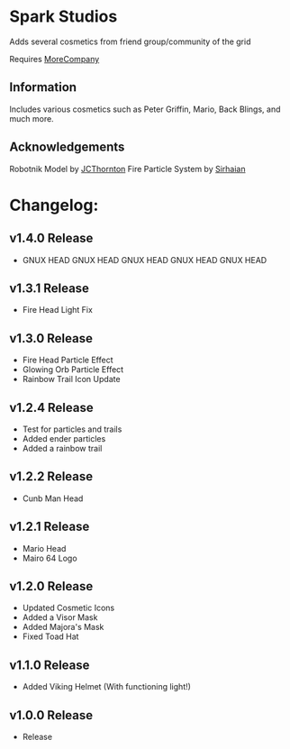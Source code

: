 # Spark Studios

Adds several cosmetics from friend group/community of the grid

Requires [MoreCompany](https://thunderstore.io/c/lethal-company/p/notnotnotswipez/MoreCompany/)

## Information

Includes various cosmetics such as Peter Griffin, Mario, Back Blings, and much more.

## Acknowledgements

Robotnik Model by [JCThornton](https://www.thejcthornton.com/sonic-the-hedgehog-models)
Fire Particle System by [Sirhaian](https://ko-fi.com/sirhaian)

# Changelog:

## v1.4.0 Release
- GNUX HEAD GNUX HEAD GNUX HEAD GNUX HEAD GNUX HEAD

## v1.3.1 Release
- Fire Head Light Fix

## v1.3.0 Release
- Fire Head Particle Effect
- Glowing Orb Particle Effect
- Rainbow Trail Icon Update

## v1.2.4 Release
- Test for particles and trails
- Added ender particles
- Added a rainbow trail

## v1.2.2 Release
- Cunb Man Head

## v1.2.1 Release
- Mario Head
- Mairo 64 Logo

## v1.2.0 Release
- Updated Cosmetic Icons
- Added a Visor Mask
- Added Majora's Mask
- Fixed Toad Hat

## v1.1.0 Release
- Added Viking Helmet (With functioning light!)

## v1.0.0 Release
- Release